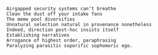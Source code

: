     Airgapped security systems can’t breathe
    Clean the dust off your intake fans
    The meme pool diversifies
    Unnatural selection natural in provenance nonetheless
    Indeed, direction post-hoc insists itself
    Establishing narratives
    Arrogance of highest order, paraphrasing
    Paralyzing parasitic soporific sophomoric ego.
